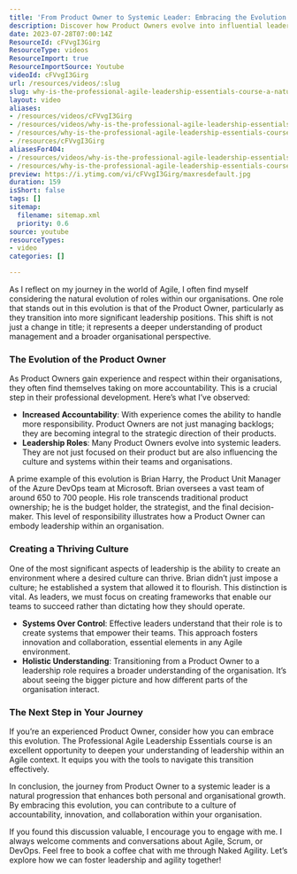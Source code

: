 ```yaml
---
title: 'From Product Owner to Systemic Leader: Embracing the Evolution in Agile Leadership'
description: Discover how Product Owners evolve into influential leaders, fostering innovation and accountability in Agile environments. Embrace your journey today!
date: 2023-07-28T07:00:14Z
ResourceId: cFVvgI3Girg
ResourceType: videos
ResourceImport: true
ResourceImportSource: Youtube
videoId: cFVvgI3Girg
url: /resources/videos/:slug
slug: why-is-the-professional-agile-leadership-essentials-course-a-natural-evolution-for-a-product-owner
layout: video
aliases:
- /resources/videos/cFVvgI3Girg
- /resources/videos/why-is-the-professional-agile-leadership-essentials-course-a-natural-evolution-for-a-product-owner
- /resources/why-is-the-professional-agile-leadership-essentials-course-a-natural-evolution-for-a-product-owner
- /resources/cFVvgI3Girg
aliasesFor404:
- /resources/videos/why-is-the-professional-agile-leadership-essentials-course-a-natural-evolution-for-a-product-owner
- /resources/why-is-the-professional-agile-leadership-essentials-course-a-natural-evolution-for-a-product-owner
preview: https://i.ytimg.com/vi/cFVvgI3Girg/maxresdefault.jpg
duration: 159
isShort: false
tags: []
sitemap:
  filename: sitemap.xml
  priority: 0.6
source: youtube
resourceTypes:
- video
categories: []

---
```

As I reflect on my journey in the world of Agile, I often find myself considering the natural evolution of roles within our organisations. One role that stands out in this evolution is that of the Product Owner, particularly as they transition into more significant leadership positions. This shift is not just a change in title; it represents a deeper understanding of product management and a broader organisational perspective.

### The Evolution of the Product Owner

As Product Owners gain experience and respect within their organisations, they often find themselves taking on more accountability. This is a crucial step in their professional development. Here’s what I’ve observed:

- **Increased Accountability**: With experience comes the ability to handle more responsibility. Product Owners are not just managing backlogs; they are becoming integral to the strategic direction of their products.
- **Leadership Roles**: Many Product Owners evolve into systemic leaders. They are not just focused on their product but are also influencing the culture and systems within their teams and organisations.

A prime example of this evolution is Brian Harry, the Product Unit Manager of the Azure DevOps team at Microsoft. Brian oversees a vast team of around 650 to 700 people. His role transcends traditional product ownership; he is the budget holder, the strategist, and the final decision-maker. This level of responsibility illustrates how a Product Owner can embody leadership within an organisation.

### Creating a Thriving Culture

One of the most significant aspects of leadership is the ability to create an environment where a desired culture can thrive. Brian didn’t just impose a culture; he established a system that allowed it to flourish. This distinction is vital. As leaders, we must focus on creating frameworks that enable our teams to succeed rather than dictating how they should operate.

- **Systems Over Control**: Effective leaders understand that their role is to create systems that empower their teams. This approach fosters innovation and collaboration, essential elements in any Agile environment.
- **Holistic Understanding**: Transitioning from a Product Owner to a leadership role requires a broader understanding of the organisation. It’s about seeing the bigger picture and how different parts of the organisation interact.

### The Next Step in Your Journey

If you’re an experienced Product Owner, consider how you can embrace this evolution. The Professional Agile Leadership Essentials course is an excellent opportunity to deepen your understanding of leadership within an Agile context. It equips you with the tools to navigate this transition effectively.

In conclusion, the journey from Product Owner to a systemic leader is a natural progression that enhances both personal and organisational growth. By embracing this evolution, you can contribute to a culture of accountability, innovation, and collaboration within your organisation.

If you found this discussion valuable, I encourage you to engage with me. I always welcome comments and conversations about Agile, Scrum, or DevOps. Feel free to book a coffee chat with me through Naked Agility. Let’s explore how we can foster leadership and agility together!
